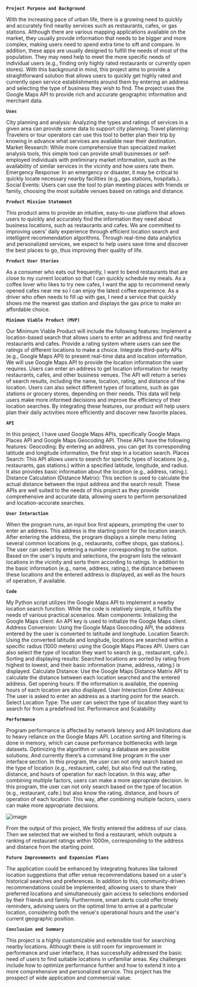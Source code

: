 **`Project Purpose and Background`**

With the increasing pace of urban life, there is a growing need to quickly and accurately find nearby services such as restaurants, cafes, or gas stations. Although there are various mapping applications available on the market, they usually provide information that needs to be bigger and more complex, making users need to spend extra time to sift and compare. In addition, these apps are usually designed to fulfill the needs of most of the population. They may need help to meet the more specific needs of individual users (e.g., finding only highly rated restaurants or currently open stores).
With this background in mind, this project aims to provide a straightforward solution that allows users to quickly get highly rated and currently open service establishments around them by entering an address and selecting the type of business they wish to find. The project uses the Google Maps API to provide rich and accurate geographic information and merchant data.

**`Uses`**

City planning and analysis: Analyzing the types and ratings of services in a given area can provide some data to support city planning.
Travel planning: Travelers or tour operators can use this tool to better plan their trip by knowing in advance what services are available near their destination.
Market Research: While more comprehensive than specialized market analysis tools, this simple tool can provide small businesses or self-employed individuals with preliminary market information, such as the availability of similar services in the vicinity and how users rate them.
Emergency Response: In an emergency or disaster, it may be critical to quickly locate necessary nearby facilities (e.g., gas stations, hospitals.).
Social Events: Users can use the tool to plan meeting places with friends or family, choosing the most suitable venues based on ratings and distance.

**`Product Mission Statement`**

This product aims to provide an intuitive, easy-to-use platform that allows users to quickly and accurately find the information they need about business locations, such as restaurants and cafes. We are committed to improving users' daily experience through efficient location search and intelligent recommendation algorithms. Through real-time data analytics and personalized services, we expect to help users save time and discover the best places to go, thus improving their quality of life.

**`Product User Stories`**

As a consumer who eats out frequently, I want to bend restaurants that are close to my current location so that I can quickly schedule my meals.
As a coffee lover who likes to try new cafes, I want the app to recommend newly opened cafes near me so I can enjoy the latest coffee experience.
As a driver who often needs to fill up with gas, I need a service that quickly shows me the nearest gas station and displays the gas price to make an affordable choice.

**`Minimum Viable Product (MVP)`**

Our Minimum Viable Product will include the following features:
Implement a location-based search that allows users to enter an address and find nearby restaurants and cafes.
Provide a rating system where users can see the ratings of different locations to make a choice.
Integrate third-party APIs (e.g., Google Maps API) to present real-time data and location information.
We will use Google Maps API to provide the location information the user requires. Users can enter an address to get location information for nearby restaurants, cafes, and other business venues. The API will return a series of search results, including the name, location, rating, and distance of the location. Users can also select different types of locations, such as gas stations or grocery stores, depending on their needs. This data will help users make more informed decisions and improve the efficiency of their location searches.
By integrating these features, our product will help users plan their daily activities more efficiently and discover new favorite places.

**`API`**

In this project, I have used Google Maps APIs, specifically Google Maps Places API and Google Maps Geocoding API. These APIs have the following features:
Geocoding: By entering an address, you can get its corresponding latitude and longitude information, the first step in a location search.
Places Search: This API allows users to search for specific types of locations (e.g., restaurants, gas stations.) within a specified latitude, longitude, and radius. It also provides basic information about the location (e.g., address, rating.).
Distance Calculation (Distance Matrix): This section is used to calculate the actual distance between the input address and the search result.
These APIs are well suited to the needs of this project as they provide comprehensive and accurate data, allowing users to perform personalized and location-accurate searches.

**`User Interaction`**

When the program runs, an input box first appears, prompting the user to enter an address. This address is the starting point for the location search.
After entering the address, the program displays a simple menu listing several common locations (e.g., restaurants, coffee shops, gas stations.). The user can select by entering a number corresponding to the option.
Based on the user's inputs and selections, the program lists the relevant locations in the vicinity and sorts them according to ratings. In addition to the basic information (e.g., name, address, rating.), the distance between these locations and the entered address is displayed, as well as the hours of operation, if available.

**`Code`**

My Python script utilizes the Google Maps API to implement a nearby location search function. While the code is relatively simple, it fulfills the needs of various practical scenarios.
Main components:
Initializing the Google Maps client: An API key is used to initialize the Google Maps client.
Address Conversion: Using the Google Maps Geocoding API, the address entered by the user is converted to latitude and longitude.
Location Search: Using the converted latitude and longitude, locations are searched within a specific radius (1000 meters) using the Google Maps Places API. Users can also select the type of location they want to search (e.g., restaurant, cafe.).
Sorting and displaying results: Searched locations are sorted by rating from highest to lowest, and their basic information (name, address, rating.) is displayed.
Calculate Distance: Use the Google Maps Distance Matrix API to calculate the distance between each location searched and the entered address.
Get opening hours: If the information is available, the opening hours of each location are also displayed.
User Interaction
Enter Address: The user is asked to enter an address as a starting point for the search.
Select Location Type: The user can select the type of location they want to search for from a predefined list.
Performance and Scalability

**`Performance`**

Program performance is affected by network latency and API limitations due to heavy reliance on the Google Maps API. Location sorting and filtering is done in memory, which can cause performance bottlenecks with large datasets. Optimizing the algorithm or using a database are possible solutions. And currently there’s a command line program in the user interface section.
In this program, the user can not only search based on the type of location (e.g., restaurant, cafe), but also find out the rating, distance, and hours of operation for each location. In this way, after combining multiple factors, users can make a more appropriate decision.
In this program, the user can not only search based on the type of location (e.g., restaurant, cafe.) but also know the rating, distance, and hours of operation of each location. This way, after combining multiple factors, users can make more appropriate decisions.


![image](https://github.com/linsw9248/EC-601-/assets/113311703/6b32fb41-b6c7-41d8-ac0b-8eac3d13dee2)





From the output of this project, We firstly entered the address of our class. Then we selected that we wished to find a restaurant, which outputs a ranking of restaurant ratings within 1000m, corresponding to the address and distance from the starting point.

**`Future Improvements and Expansion Plans`**

The application could be enhanced by integrating features like tailored location suggestions that offer venue recommendations based on a user's historical searches and preferences. In addition to this, community-driven recommendations could be implemented, allowing users to share their preferred locations and simultaneously gain access to selections endorsed by their friends and family. Furthermore, smart alerts could offer timely reminders, advising users on the optimal time to arrive at a particular location, considering both the venue's operational hours and the user's current geographic position.

**`Conclusion and Summary`**

This project is a highly customizable and extensible tool for searching nearby locations. Although there is still room for improvement in performance and user interface, it has successfully addressed the basic need of users to find suitable locations in unfamiliar areas. Key challenges include how to optimize performance further and how to extend it into a more comprehensive and personalized service. This project has the prospect of wide application and commercial value.
